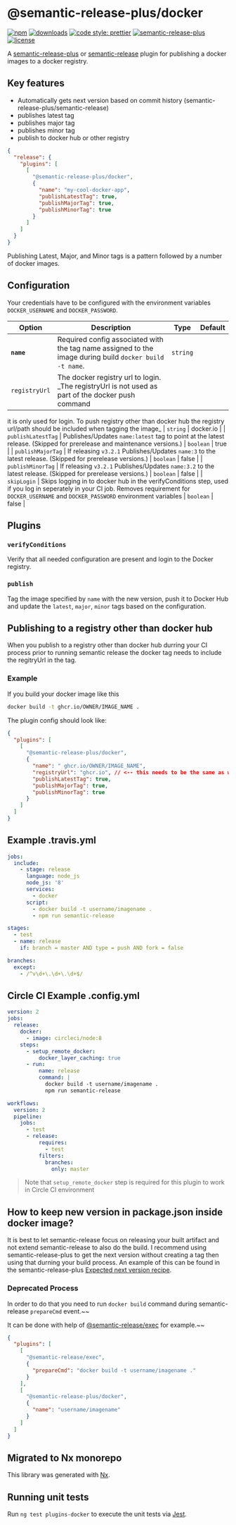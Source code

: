 # @semantic-release-plus/docker

[![npm](https://img.shields.io/npm/v/@semantic-release-plus/docker.svg)](https://www.npmjs.com/package/@semantic-release-plus/docker)
[![downloads](https://img.shields.io/npm/dt/@semantic-release-plus/docker.svg)](https://www.npmjs.com/package/@semantic-release-plus/docker)
[![code style: prettier](https://img.shields.io/badge/code_style-prettier-ff69b4.svg)](https://github.com/prettier/prettier)
[![semantic-release-plus](https://img.shields.io/badge/%20%20%F0%9F%93%A6%F0%9F%9A%80-semantic--release--plus-e10079.svg)](https://github.com/semantic-release/semantic-release)
[![license](https://img.shields.io/npm/l/@semantic-release-plus/docker.svg)](https://github.com/semantic-release-plus/semantic-release-plus/blob/beta/packages/plugins/docker/LICENSE)

A [semantic-release-plus](https://github.com/semantic-release-plus/semantic-release) or [semantic-release](https://github.com/semantic-release/semantic-release) plugin for publishing a docker images to a docker registry.

## Key features

- Automatically gets next version based on commit history (semantic-release-plus/semantic-release)
- publishes latest tag
- publishes major tag
- publishes minor tag
- publish to docker hub or other registry

```json
{
  "release": {
    "plugins": [
      [
        "@semantic-release-plus/docker",
        {
          "name": "my-cool-docker-app",
          "publishLatestTag": true,
          "publishMajorTag": true,
          "publishMinorTag": true
        }
      ]
    ]
  }
}
```

Publishing Latest, Major, and Minor tags is a pattern followed by a number of docker images.

## Configuration

Your credentials have to be configured with the environment variables `DOCKER_USERNAME` and `DOCKER_PASSWORD`.

| Option        | Description                                                                                             | Type     | Default |
| ------------- | ------------------------------------------------------------------------------------------------------- | -------- | ------- |
| **`name`**    | Required config associated with the tag name assigned to the image during build `docker build -t name`. | `string` |         |
| `registryUrl` | The docker registry url to login. \_The registryUrl is not used as part of the docker push command      |

it is only used for login. To push registry other than docker hub the registry url/path should be included when tagging
the image\_ | `string` | docker.io |
| `publishLatestTag` | Publishes/Updates `name:latest` tag to point at the latest release. (Skipped for prerelease and maintenance versions.) | `boolean` | true |
| `publishMajorTag` | If releasing `v3.2.1` Publishes/Updates `name:3` to the latest release. (Skipped for prerelease versions.) | `boolean` | false |
| `publishMinorTag` | If releasing `v3.2.1` Publishes/Updates `name:3.2` to the latest release. (Skipped for prerelease versions.) | `boolean` | false |
| `skipLogin` | Skips logging in to docker hub in the verifyConditions step, used if you log in seperately in your CI job. Removes requirement for `DOCKER_USERNAME` and `DOCKER_PASSWORD` environment variables | `boolean` | false |

## Plugins

### `verifyConditions`

Verify that all needed configuration are present and login to the Docker registry.

### `publish`

Tag the image specified by `name` with the new version, push it to Docker Hub and update the `latest`, `major`, `minor` tags based on the configuration.

## Publishing to a registry other than docker hub

When you publish to a registry other than docker hub durring your CI process prior to running semantic release the docker tag needs to include the regitryUrl in the tag.

### Example

If you build your docker image like this

```bash
docker build -t ghcr.io/OWNER/IMAGE_NAME .
```

The plugin config should look like:

```json
{
  "plugins": [
    [
      "@semantic-release-plus/docker",
      {
        "name": " ghcr.io/OWNER/IMAGE_NAME",
        "registryUrl": "ghcr.io", // <-- this needs to be the same as what you would enter in the `docker login` cli command
        "publishLatestTag": true,
        "publishMajorTag": true,
        "publishMinorTag": true
      }
    ]
  ]
}
```

## Example .travis.yml

```yml
jobs:
  include:
    - stage: release
      language: node_js
      node_js: '8'
      services:
        - docker
      script:
        - docker build -t username/imagename .
        - npm run semantic-release

stages:
  - test
  - name: release
    if: branch = master AND type = push AND fork = false

branches:
  except:
    - /^v\d+\.\d+\.\d+$/
```

## Circle CI Example .config.yml

```yml
version: 2
jobs:
  release:
    docker:
      - image: circleci/node:8
    steps:
      - setup_remote_docker:
          docker_layer_caching: true
      - run:
          name: release
          command: |
            docker build -t username/imagename .
            npm run semantic-release

workflows:
  version: 2
  pipeline:
    jobs:
      - test
      - release:
          requires:
            - test
          filters:
            branches:
              only: master
```

> Note that `setup_remote_docker` step is required for this plugin to work in Circle CI environment

## How to keep new version in package.json inside docker image?

It is best to let semantic-release focus on releasing your built artifact and not extend semantic-release to also do the build. I recommend using semantic-release-plus to get the next version without creating a tag then using that durning your build process. An example of this can be found in the semantic-release-plus [Expected next version recipe](https://semantic-release-plus.gitbook.io/semantic-release-plus/recipes/utility/expected-next-version).

### Deprecated Process

In order to do that you need to run `docker build` command during semantic-release `prepareCmd` event.~~

It can be done with help of [@semantic-release/exec](https://github.com/semantic-release/exec) for example.~~

```json
{
  "plugins": [
    [
      "@semantic-release/exec",
      {
        "prepareCmd": "docker build -t username/imagename ."
      }
    ],
    [
      "@semantic-release-plus/docker",
      {
        "name": "username/imagename"
      }
    ]
  ]
}
```

## Migrated to Nx monorepo

This library was generated with [Nx](https://nx.dev).

## Running unit tests

Run `ng test plugins-docker` to execute the unit tests via [Jest](https://jestjs.io).
